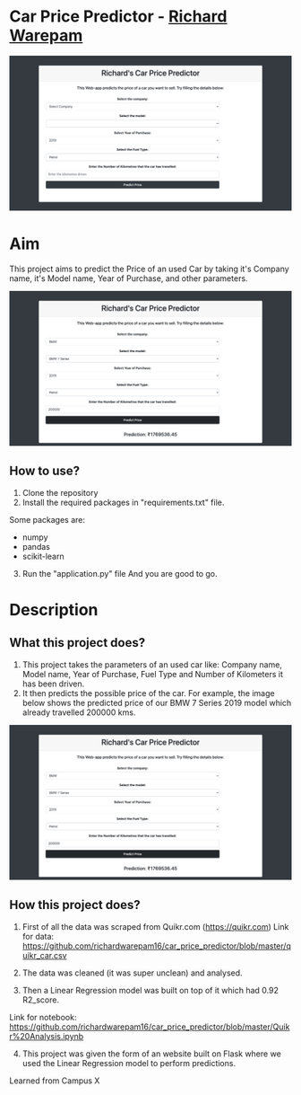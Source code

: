 # Car Price Predictor - [Richard Warepam](https://linktr.ee/richardwarepam16)

<img src="https://github.com/richardwarepam16/car_price_predictor/blob/master/pro-demo.png">



# Aim

This project aims to predict the Price of an used Car by taking it's Company name, it's Model name, Year of Purchase, and other parameters.

<img src="https://github.com/richardwarepam16/car_price_predictor/blob/master/Result.png">

## How to use?

1. Clone the repository
2. Install the required packages in "requirements.txt" file.

Some packages are:
 - numpy 
 - pandas 
 - scikit-learn

3. Run the "application.py" file
And you are good to go. 

# Description

## What this project does?

1. This project takes the parameters of an used car like: Company name, Model name, Year of Purchase, Fuel Type and Number of Kilometers it has been driven.
2. It then predicts the possible price of the car. For example, the image below shows the predicted price of our BMW 7 Series 2019 model which already travelled 200000 kms. 

<img src="https://github.com/richardwarepam16/car_price_predictor/blob/master/Result.png">

## How this project does?

1. First of all the data was scraped from Quikr.com (https://quikr.com) 
Link for data: https://github.com/richardwarepam16/car_price_predictor/blob/master/quikr_car.csv

2. The data was cleaned (it was super unclean) and analysed.

3. Then a Linear Regression model was built on top of it which had 0.92 R2_score.

Link for notebook: https://github.com/richardwarepam16/car_price_predictor/blob/master/Quikr%20Analysis.ipynb

4. This project was given the form of an website built on Flask where we used the Linear Regression model to perform predictions.


Learned from Campus X

